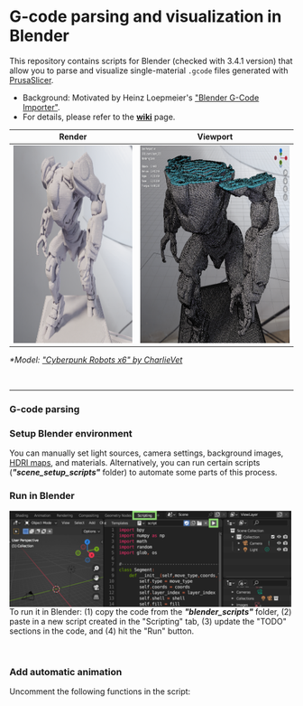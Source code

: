 # G-code parsing and visualization in Blender

This repository contains scripts for Blender (checked with 3.4.1 version) that allow you to parse and visualize single-material `.gcode` files generated with [PrusaSlicer](https://www.prusa3d.com/en/page/prusaslicer_424/).

- Background: Motivated by Heinz Loepmeier's ["Blender G-Code Importer"](https://github.com/Heinz-Loepmeier/Blender-Gcode-Import).
- For details, please refer to the **[wiki](https://github.com/apetsiuk/GCode-Parser-and-Viz/wiki)** page.

| Render |  Viewport  |
| :---:   | :---: |
| <img height="350" src="_images/render_sample_1.png"/> | <img height="350" src="_images/render_sample_2.png"/>  |

*\*Model: ["Cyberpunk Robots x6" by CharlieVet](https://www.thingiverse.com/thing:4092671)*

<br />

---



### G-code parsing


### Setup Blender environment
You can manually set light sources, camera settings, background images, [HDRI maps](https://hdrmaps.com/freebies/), and materials. Alternatively, you can run certain scripts (***"scene_setup_scripts"*** folder) to automate some parts of this process.

### Run in Blender
<img align="left" width="500" src="_images/blender_scripting_tab.png"/>

To run it in Blender: (1) copy the code from the ***"blender_scripts"*** folder, (2) paste in a new script created in the "Scripting" tab, (3) update the "TODO" sections in the code, and (4) hit the "Run" button.

<br />


### Add automatic animation
Uncomment the following functions in the script:

